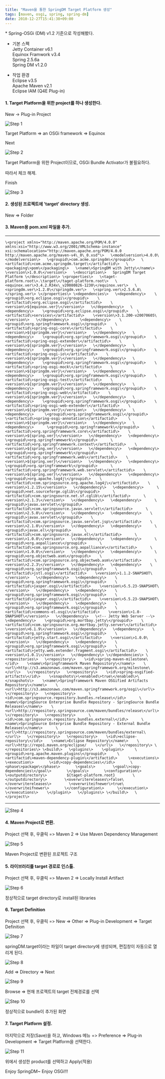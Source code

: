 ```yaml
---
title: "Maven을 통한 SpringDM Target Platform 생성"
tags: [maven, osgi, spring, spring-dm]
date: 2010-12-27T15:41:38+09:00
---
```


\* Spring-OSGi (DM) v1.2 기준으로 작성해봤다.  
  
- 기본 스펙  
Jetty Container v6.1  
Equinox Framwork v3.4  
Spring 2.5.6a  
Spring DM v1.2.0  
  
- 작업 환경  
Eclipse v3.5  
Apache Maven v2.1  
Eclipse IAM (Q4E Plug-in)  
  
  

#### **1. Target Platform을 위한 project를 하나 생성한다.**
  New -\> Plug-in Project  

![Step 1](../assets/images/2010-12-27-201011231335.jpg)
  
Target Platform =\> an OSGi framework =\> Equinox 

Next  

![Step 2](../assets/images/2010-12-27-201011231337.jpg)
  

Target Platform을 위한 Project이므로, OSGi Bundle Activator가 불필요하다. 

따라서 체크 해제.

Finish  

![Step 3](../assets/images/2010-12-27-201011231340.jpg)
  

#### **2. 생성된 프로젝트에 'target' directory 생성.**

  New =\> Folder  
    

#### **3. Maven용 pom.xml 파일을 추가.**

* * *

    \<project xmlns="http://maven.apache.org/POM/4.0.0" xmlns:xsi="http://www.w3.org/2001/XMLSchema-instance" xsi:schemalocation="http://maven.apache.org/POM/4.0.0 http://maven.apache.org/maven-v4\_0\_0.xsd"\>   \<modelversion\>4.0.0\</modelversion\>   \<groupid\>com.acme.springdm\</groupid\>   \<artifactid\>com.acme.springdm.target\</artifactid\>   \<packaging\>pom\</packaging\>   \<name\>SpringDM with Jetty\</name\>   \<version\>1.0.0\</version\>   \<description\>   SpringDM Target Platform \</description\> \<properties\>   \<taget-platform.root\>.\target\</taget-platform.root\>   \<equinox.ver\>3.4.2.R34x\_v20080826-1230\</equinox.ver\>   \<springdm.ver\>1.2.0\</springdm.ver\>   \<spring.ver\>2.5.6.A\</spring.ver\> \</properties\> \<dependencies\>   \<dependency\>    \<groupid\>org.eclipse.osgi\</groupid\>    \<artifactid\>org.eclipse.osgi\</artifactid\>    \<version\>${equinox.ver}\</version\>   \</dependency\>   \<dependency\>    \<groupid\>org.eclipse.osgi\</groupid\>    \<artifactid\>services\</artifactid\>    \<version\>3.1.200-v20070605\</version\>   \</dependency\>     \<dependency\>    \<groupid\>org.springframework.osgi\</groupid\>    \<artifactid\>spring-osgi-core\</artifactid\>    \<version\>${springdm.ver}\</version\>   \</dependency\>   \<dependency\>    \<groupid\>org.springframework.osgi\</groupid\>    \<artifactid\>spring-osgi-extender\</artifactid\>    \<version\>${springdm.ver}\</version\>   \</dependency\>   \<dependency\>    \<groupid\>org.springframework.osgi\</groupid\>    \<artifactid\>spring-osgi-io\</artifactid\>    \<version\>${springdm.ver}\</version\>   \</dependency\>   \<dependency\>    \<groupid\>org.springframework.osgi\</groupid\>    \<artifactid\>spring-osgi-mock\</artifactid\>    \<version\>${springdm.ver}\</version\>   \</dependency\>   \<dependency\>    \<groupid\>org.springframework.osgi\</groupid\>    \<artifactid\>spring-osgi-test\</artifactid\>    \<version\>${springdm.ver}\</version\>   \</dependency\>   \<dependency\>    \<groupid\>org.springframework.osgi\</groupid\>    \<artifactid\>spring-osgi-web\</artifactid\>    \<version\>${springdm.ver}\</version\>   \</dependency\>   \<dependency\>    \<groupid\>org.springframework.osgi\</groupid\>    \<artifactid\>spring-osgi-web-extender\</artifactid\>    \<version\>${springdm.ver}\</version\>   \</dependency\>   \<dependency\>     \<groupid\>org.springframework.osgi\</groupid\>     \<artifactid\>spring-osgi-annotation\</artifactid\>     \<version\>${springdm.ver}\</version\>   \</dependency\>   \<dependency\>      \<groupid\>org.springframework\</groupid\>      \<artifactid\>org.springframework.core\</artifactid\>    \<version\>${spring.ver}\</version\>   \</dependency\>   \<dependency\>      \<groupid\>org.springframework\</groupid\>      \<artifactid\>org.springframework.context\</artifactid\>    \<version\>${spring.ver}\</version\>   \</dependency\>   \<dependency\>      \<groupid\>org.springframework\</groupid\>      \<artifactid\>org.springframework.web\</artifactid\>    \<version\>${spring.ver}\</version\>   \</dependency\>   \<dependency\>      \<groupid\>org.springframework\</groupid\>      \<artifactid\>org.springframework.web.servlet\</artifactid\>    \<version\>${spring.ver}\</version\>   \</dependency\>   \<dependency\>    \<groupid\>org.apache.log4j\</groupid\>    \<artifactid\>com.springsource.org.apache.log4j\</artifactid\>    \<version\>1.2.15\</version\>   \</dependency\>   \<dependency\>      \<groupid\>net.sourceforge.cglib\</groupid\>      \<artifactid\>com.springsource.net.sf.cglib\</artifactid\>      \<version\>2.1.3\</version\>   \</dependency\>   \<dependency\>      \<groupid\>javax.servlet\</groupid\>      \<artifactid\>com.springsource.javax.servlet\</artifactid\>      \<version\>2.5.0\</version\>   \</dependency\>   \<dependency\>    \<groupid\>javax.servlet\</groupid\>    \<artifactid\>com.springsource.javax.servlet.jsp\</artifactid\>    \<version\>2.1.0\</version\>   \</dependency\>   \<dependency\>      \<groupid\>javax.el\</groupid\>      \<artifactid\>com.springsource.javax.el\</artifactid\>      \<version\>1.0.0\</version\>   \</dependency\>   \<dependency\>      \<groupid\>org.aopalliance\</groupid\>      \<artifactid\>com.springsource.org.aopalliance\</artifactid\>      \<version\>1.0.0\</version\>   \</dependency\>   \<dependency\>      \<groupid\>org.objectweb.asm\</groupid\>    \<artifactid\>com.springsource.org.objectweb.asm\</artifactid\>      \<version\>2.2.3\</version\>   \</dependency\>   \<dependency\>    \<groupid\>org.springframework.osgi\</groupid\>    \<artifactid\>jstl.osgi\</artifactid\>    \<version\>1.1.2-SNAPSHOT\</version\>   \</dependency\>   \<dependency\>    \<groupid\>org.springframework.osgi\</groupid\>    \<artifactid\>jasper.osgi\</artifactid\>    \<version\>5.5.23-SNAPSHOT\</version\>   \</dependency\>   \<dependency\>    \<groupid\>org.springframework.osgi\</groupid\>    \<artifactid\>jasper.osgi\</artifactid\>    \<version\>5.5.23-SNAPSHOT\</version\>   \</dependency\>   \<dependency\>    \<groupid\>org.springframework.osgi\</groupid\>    \<artifactid\>commons-el.osgi\</artifactid\>    \<version\>1.0-SNAPSHOT\</version\>   \</dependency\>   \<!-- Jetty Web Server --\>   \<dependency\>    \<groupid\>org.mortbay.jetty\</groupid\>    \<artifactid\>com.springsource.org.mortbay.jetty.server\</artifactid\>    \<version\>6.1.9\</version\>   \</dependency\>   \<dependency\>    \<groupid\>org.springframework.osgi\</groupid\>    \<artifactid\>jetty.start.osgi\</artifactid\>    \<version\>1.0.0\</version\>   \</dependency\>   \<dependency\>    \<groupid\>org.springframework.osgi\</groupid\>    \<artifactid\>jetty.web.extender.fragment.osgi\</artifactid\>    \<version\>1.0.1\</version\>   \</dependency\> \</dependencies\> \<repositories\>   \<repository\>    \<id\>spring-maven-milestone\</id\>    \<name\>Springframework Maven Repository\</name\>    \<url\>http://s3.amazonaws.com/maven.springframework.org/milestone\</url\>   \</repository\>   \<repository\>    \<id\>spring-osgified-artifacts\</id\>    \<snapshots\>\<enabled\>true\</enabled\>\</snapshots\>    \<name\>Springframework Maven OSGified Artifacts Repository\</name\>    \<url\>http://s3.amazonaws.com/maven.springframework.org/osgi\</url\>   \</repository\>   \<repository\>      \<id\>com.springsource.repository.bundles.release\</id\>      \<name\>SpringSource Enterprise Bundle Repository - SpringSource Bundle Releases\</name\>    \<url\>http://repository.springsource.com/maven/bundles/release\</url\>   \</repository\>   \<repository\>      \<id\>com.springsource.repository.bundles.external\</id\>      \<name\>SpringSource Enterprise Bundle Repository - External Bundle Releases\</name\>      \<url\>http://repository.springsource.com/maven/bundles/external\</url\>   \</repository\>   \<repository\>    \<id\>eclipse-repository\</id\>    \<name\>Eclipse Repository\</name\>    \<url\>http://repo1.maven.org/eclipse/    \</url\>   \</repository\> \</repositories\> \<build\>   \<plugins\>    \<plugin\>     \<groupid\>org.apache.maven.plugins\</groupid\>     \<artifactid\>maven-dependency-plugin\</artifactid\>     \<executions\>      \<execution\>       \<id\>copy-dependencies\</id\>       \<phase\>package\</phase\>       \<goals\>        \<goal\>copy-dependencies\</goal\>       \</goals\>       \<configuration\>        \<outputdirectory\>         ${taget-platform.root}        \</outputdirectory\>        \<overwritereleases\>false\</overwritereleases\>        \<overwriteifnewer\>true\</overwriteifnewer\>       \</configuration\>      \</execution\>     \</executions\>    \</plugin\>   \</plugins\> \</build\>   \</project\>

* * *

![Step 4](../assets/images/2010-12-27-201011231358.jpg)
  

#### **4. Maven Project로 변환.**

Project 선택 후, 우클릭 =\> Maven 2 =\> Use Maven Dependency Management  

![Step 5](../assets/images/2010-12-27-201011231416.jpg)

Maven Project로 변환된 프로젝트 구조
  

#### **5. 라이브러리를 target 경로로 인스톨.**

Project 선택 후, 우클릭 =\> Maven 2 =\> Locally Install Artifact  

![Step 6](../assets/images/2010-12-27-201011231418.jpg)

정상적으로 target directory로 install된 libraries  
  

#### **6. Target Definition**
Project 선택 후, 우클릭 =\> New =\> Other =\> Plug-in Development =\> Target Definition  

![Step 7](../assets/images/2010-12-27-201011231420.jpg)
  
springDM.target이라는 파일이 target directory에 생성되며, 편집창이 자동으로 열리게 된다.  

![Step 8](../assets/images/2010-12-27-201011231422.jpg)
  
Add =\> Directory =\> Next  

![Step 9](../assets/images/2010-12-27-201011231423.jpg)

Browse =\> 현재 프로젝트의 target 전체경로를 선택
  

![Step 10](../assets/images/2010-12-27-201011231426.jpg)

정상적으로 bundle이 추가된 화면
  

#### **7. Target Platform 설정.**
마지막으로 저장(Save)을 하고, Windows 메뉴 =\> Preference =\> Plug-in Development =\> Target Platform을 선택한다.  

![Step 11](../assets/images/2010-12-27-201011231427.jpg)

위에서 생성한 product를 선택하고 Apply(적용)

Enjoy SpringDM~ Enjoy OSGi!!!

